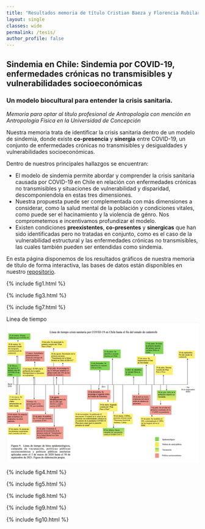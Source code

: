 ```yaml
---
title: "Resultados memoria de título Cristian Baeza y Florencia Rubilar"
layout: single
classes: wide
permalink: /tesis/
author_profile: false
---
```

## Sindemia en Chile: Sindemia por COVID-19, enfermedades crónicas no transmisibles y vulnerabilidades socioeconómicas
### Un modelo biocultural para entender la crisis sanitaria.  
_Memoria para optar al título profesional de Antropología con mención en Antropología Física en la Universidad de Concepción_   
  
  Nuestra memoria trata de identificar la crisis sanitaria dentro de un modelo de sindemia, donde existe **co-presencia** y **sinergia**  entre COVID-19, un conjunto de enfermedades crónicas no transmisibles y desigualdades y vulnerabilidades socioeconómicas.   

Dentro de nuestros principales hallazgos se encuentran:  
+ El modelo de   sindemia permite abordar y comprender la crisis sanitaria causada por COVID-19 en Chile en relación con enfermedades crónicas no transmisibles y situaciones de vulnerabilidad y disparidad, descomponiendola en estas tres dimensiones.  
 + Nuestra propuesta puede ser complementada con más dimensiones a considerar, como la salud mental de la población y condiciones vitales, como puede ser el hacinamiento y la violencia de génro.  Nos comprometemos e incentivamos profundizar el modelo.  
+ Existen condiciones **preexistentes**,  **co-presentes** y **sinergicas** que han sido identificadas pero no tratadas en conjunto, como es el caso de la vulnerabilidad estructural y las enfermedades crónicas no transmisibles, las cuales también pueden ser entendidas como sindemia.  

En esta página disponemos de los resultados gráficos de nuestra memoria de título de forma interactiva, las bases de datos están disponibles en nuestro [repositorio](https://github.com/CBaezaT/Tesis-Baeza-Rubilar). 
  
{% include fig1.html %}  

{% include fig3.html %}  

{% include fig7.html %}  

Linea de tiempo  
![linea de tiempo](/assets/images/linea-tesis.jpg)  
  
{% include fig4.html %}  

{% include fig5.html %}  

{% include fig8.html %}  

{% include fig9.html %}  

{% include fig10.html %}  